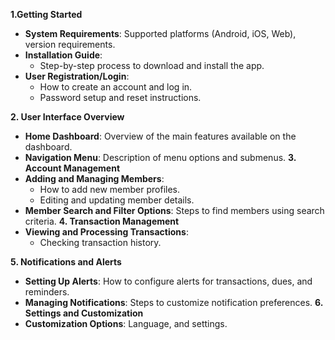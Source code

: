       
**1.Getting Started**
*   **System Requirements**: Supported platforms (Android, iOS, Web), version requirements.
*   **Installation Guide**:
    *   Step-by-step process to download and install the app.
*   **User Registration/Login**:
    *   How to create an account and log in.
    *   Password setup and reset instructions.

**2. User Interface Overview**
*   **Home Dashboard**: Overview of the main features available on the dashboard.
*   **Navigation Menu**: Description of menu options and submenus.
**3. Account Management**
*   **Adding and Managing Members**:
    *   How to add new member profiles.
    *   Editing and updating member details.
*   **Member Search and Filter Options**: Steps to find members using search criteria.
**4. Transaction Management**
*   **Viewing and Processing Transactions**:
    *   Checking transaction history.

**5. Notifications and Alerts**
*   **Setting Up Alerts**: How to configure alerts for transactions, dues, and reminders.
*   **Managing Notifications**: Steps to customize notification preferences.
**6. Settings and Customization**
*   **Customization Options**: Language, and settings.
